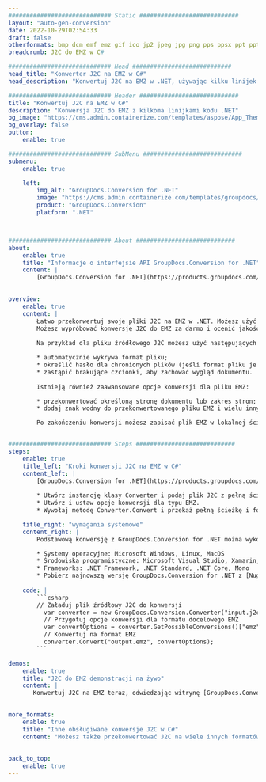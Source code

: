 ```yaml
---
############################# Static ############################
layout: "auto-gen-conversion"
date: 2022-10-29T02:54:33
draft: false
otherformats: bmp dcm emf emz gif ico jp2 jpeg jpg png pps ppsx ppt pptx psb psd svg svgz tga tif tiff webp wmf wmz
breadcrumb: J2C do EMZ w C#

############################# Head ############################
head_title: "Konwerter J2C na EMZ w C#"
head_description: "Konwertuj J2C na EMZ w .NET, używając kilku linijek kodu. Użyj interfejsu API konwersji dokumentów GroupDocs, aby przekonwertować ponad 160 formatów plików."

############################# Header ############################
title: "Konwertuj J2C na EMZ w C#"
description: "Konwersja J2C do EMZ z kilkoma linijkami kodu .NET"
bg_image: "https://cms.admin.containerize.com/templates/aspose/App_Themes/V3/images/bg/header1.png"
bg_overlay: false
button:
    enable: true

############################# SubMenu ############################
submenu:
    enable: true

    left:
        img_alt: "GroupDocs.Conversion for .NET"
        image: "https://cms.admin.containerize.com/templates/groupdocs/images/product-logos/90x90-noborder/groupdocs-conversion-net.png"
        product: "GroupDocs.Conversion"
        platform: ".NET"



############################# About ############################
about:
    enable: true
    title: "Informacje o interfejsie API GroupDocs.Conversion for .NET"
    content: |
        [GroupDocs.Conversion for .NET](https://products.groupdocs.com/conversion/net/) można używać do konwersji formatów Microsoft Word, Excel, PowerPoint, PDF, Visio i innych. GroupDocs.Conversion to samodzielny interfejs API, który jest odpowiedni dla systemów zaplecza i systemów wewnętrznych, w których wymagana jest wysoka wydajność. Nie zależy od żadnego oprogramowania, takiego jak Microsoft czy Open Office.
    

overview:
    enable: true
    content: |
        Łatwo przekonwertuj swoje pliki J2C na EMZ w .NET. Możesz użyć tylko kilku linii kodu C# na dowolnej wybranej platformie, takiej jak Windows, Linux, macOS.
        Możesz wypróbować konwersję J2C do EMZ za darmo i ocenić jakość wyników konwersji. Oprócz prostych scenariuszy konwersji plików możesz wypróbować bardziej zaawansowane opcje ładowania źródłowego pliku {{Z}} i zapisywania wyjściowego wyniku EMZ. 
        
        Na przykład dla pliku źródłowego J2C możesz użyć następujących opcji ładowania:

        * automatycznie wykrywa format pliku;
        * określić hasło dla chronionych plików (jeśli format pliku je obsługuje);
        * zastąpić brakujące czcionki, aby zachować wygląd dokumentu.
        
        Istnieją również zaawansowane opcje konwersji dla pliku EMZ:

        * przekonwertować określoną stronę dokumentu lub zakres stron;
        * dodaj znak wodny do przekonwertowanego pliku EMZ i wielu innych.

        Po zakończeniu konwersji możesz zapisać plik EMZ w lokalnej ścieżce pliku lub w dowolnej pamięci innej firmy, takiej jak FTP, Amazon S3, Dysk Google, Dropbox itp. Uwaga - aby przekonwertować J2C na {{ TO}} nie ma potrzeby instalowania dodatkowego oprogramowania - takiego jak MS Office, Open Office, Adobe Acrobat Reader itp.


############################# Steps ############################
steps:
    enable: true
    title_left: "Kroki konwersji J2C na EMZ w C#"
    content_left: |
        [GroupDocs.Conversion for .NET](https://products.groupdocs.com/conversion/net/) ułatwia programistom konwersję pliku J2C na EMZ za pomocą kilku linijek kodu.
        
        * Utwórz instancję klasy Converter i podaj plik J2C z pełną ścieżką
        * Utwórz i ustaw opcje konwersji dla typu EMZ.
        * Wywołaj metodę Converter.Convert i przekaż pełną ścieżkę i format (EMZ) jako parametr

    title_right: "wymagania systemowe"
    content_right: |
        Podstawową konwersję z GroupDocs.Conversion for .NET można wykonać w kilku prostych krokach. Nasze interfejsy API są obsługiwane na wszystkich głównych platformach i systemach operacyjnych. Przed wykonaniem poniższego kodu upewnij się, że masz zainstalowane w systemie następujące wymagania wstępne.

        * Systemy operacyjne: Microsoft Windows, Linux, MacOS
        * Środowiska programistyczne: Microsoft Visual Studio, Xamarin, MonoDevelop
        * Frameworks: .NET Framework, .NET Standard, .NET Core, Mono
        * Pobierz najnowszą wersję GroupDocs.Conversion for .NET z [Nuget](https://www.nuget.org/packages/groupdocs.conversion)
         
    code: |
        ```csharp    
        // Załaduj plik źródłowy J2C do konwersji
          var converter = new GroupDocs.Conversion.Converter("input.j2c");
          // Przygotuj opcje konwersji dla formatu docelowego EMZ
          var convertOptions = converter.GetPossibleConversions()["emz"].ConvertOptions;
          // Konwertuj na format EMZ
          converter.Convert("output.emz", convertOptions);
        ```

demos:
    enable: true
    title: "J2C do EMZ demonstracji na żywo"
    content: |
       Konwertuj J2C na EMZ teraz, odwiedzając witrynę [GroupDocs.Conversion App](https://products.groupdocs.app/conversion/family). Demo online ma następujące zalety
          

more_formats:
    enable: true
    title: "Inne obsługiwane konwersje J2C w C#"
    content: "Możesz także przekonwertować J2C na wiele innych formatów plików. Zobacz poniższą listę."
       
       
back_to_top:
    enable: true
---
```

